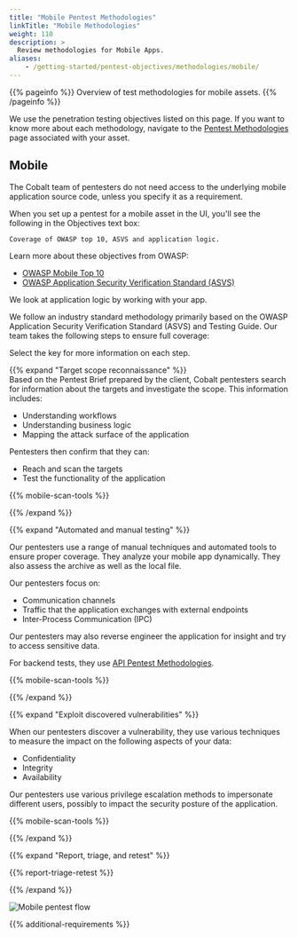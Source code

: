 ```yaml
---
title: "Mobile Pentest Methodologies"
linkTitle: "Mobile Methodologies"
weight: 110
description: >
  Review methodologies for Mobile Apps.
aliases:
    - /getting-started/pentest-objectives/methodologies/mobile/
---
```


{{% pageinfo %}}
Overview of test methodologies for mobile assets.
{{% /pageinfo %}}

We use the penetration testing objectives listed on this page. If you want to know more
about each methodology, navigate to the [Pentest Methodologies](..) page associated with your asset.

## Mobile

The Cobalt team of pentesters do not need access to the underlying mobile application source code,
unless you specify it as a requirement.

When you set up a pentest for a mobile asset in the UI, you'll see the following in the
Objectives text box:

```
Coverage of OWASP top 10, ASVS and application logic.
```

Learn more about these objectives from OWASP:

- [OWASP Mobile Top 10](https://owasp.org/www-project-mobile-top-10)
- [OWASP Application Security Verification Standard (ASVS)](https://owasp.org/www-project-application-security-verification-standard)

We look at application logic by working with your app.

We follow an industry standard methodology primarily based on the OWASP Application Security
Verification Standard (ASVS) and Testing Guide. Our team takes the following steps to ensure
full coverage:

Select the <i style="font-size:x-large; color: #0047AB" class="fas fa-chevron-right"></i> key for more information on each step.

{{% expand "Target scope reconnaissance" %}}
</br>
Based on the Pentest Brief prepared by the client, Cobalt pentesters search for
information about the targets and investigate the scope. This information
includes:

- Understanding workflows
- Understanding business logic
- Mapping the attack surface of the application

Pentesters then confirm that they can:

- Reach and scan the targets
- Test the functionality of the application

{{% mobile-scan-tools %}}

{{% /expand %}}

{{% expand "Automated and manual testing" %}}
</br>

Our pentesters use a range of manual techniques and automated tools to ensure
proper coverage. They analyze your mobile app dynamically. They also
assess the archive as well as the local file.

Our pentesters focus on:

- Communication channels
- Traffic that the application exchanges with external endpoints
- Inter-Process Communication (IPC)

Our pentesters may also reverse engineer the application for insight and try to access sensitive data.

For backend tests, they use [API Pentest Methodologies](/platform-deep-dive/pentests/pentest-process/methodologies/api-methodologies/).

{{% mobile-scan-tools %}}

{{% /expand %}}

{{% expand "Exploit discovered vulnerabilities" %}}
</br>

When our pentesters discover a vulnerability, they use various techniques to measure the impact on the following aspects of your data:

- Confidentiality
- Integrity
- Availability

Our pentesters use various privilege escalation methods to impersonate different users, possibly
to impact the security posture of the application.
 
{{% mobile-scan-tools %}}

{{% /expand %}}

{{% expand "Report, triage, and retest" %}}
</br>

{{% report-triage-retest %}}

{{% /expand %}}

![Mobile pentest flow](/gsg/MobilePentest.png)

{{% additional-requirements %}}
